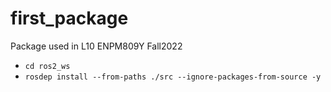 # first_package
Package used in L10 ENPM809Y Fall2022


- `cd ros2_ws`
- `rosdep install --from-paths ./src --ignore-packages-from-source -y`

